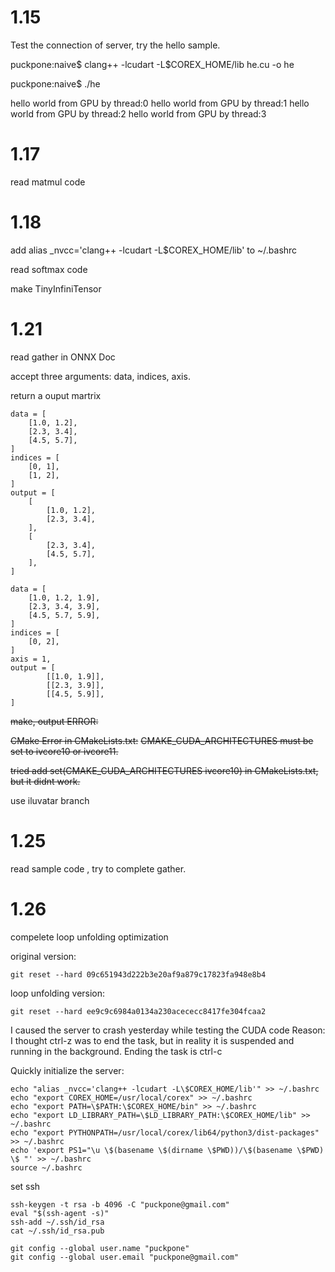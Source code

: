 # 1.15
Test the connection of server, try the hello sample.

puckpone:naive$ clang++ -lcudart -L$COREX_HOME/lib he.cu -o he

puckpone:naive$ ./he

hello world from GPU by thread:0
hello world from GPU by thread:1
hello world from GPU by thread:2
hello world from GPU by thread:3

# 1.17
read matmul code

# 1.18
add alias _nvcc='clang++ -lcudart -L$COREX_HOME/lib' to ~/.bashrc

read softmax code

make TinyInfiniTensor

# 1.21
read gather in ONNX Doc

accept three arguments: data, indices, axis. 

return a ouput martrix

```
data = [
    [1.0, 1.2],
    [2.3, 3.4],
    [4.5, 5.7],
]
indices = [
    [0, 1],
    [1, 2],
]
output = [
    [
        [1.0, 1.2],
        [2.3, 3.4],
    ],
    [
        [2.3, 3.4],
        [4.5, 5.7],
    ],
]
```

```
data = [
    [1.0, 1.2, 1.9],
    [2.3, 3.4, 3.9],
    [4.5, 5.7, 5.9],
]
indices = [
    [0, 2],
]
axis = 1,
output = [
        [[1.0, 1.9]],
        [[2.3, 3.9]],
        [[4.5, 5.9]],
]
```


~~make, output ERROR:~~

~~CMake Error in CMakeLists.txt:~~
  ~~CMAKE_CUDA_ARCHITECTURES must be set to ivcore10 or ivcore11.~~

~~tried add set(CMAKE_CUDA_ARCHITECTURES ivcore10) in CMakeLists.txt, but it didnt work.~~

use iluvatar branch


# 1.25

read sample code , try to complete gather.

# 1.26

compelete loop unfolding optimization

original version:
```
git reset --hard 09c651943d222b3e20af9a879c17823fa948e8b4
```
loop unfolding version:
```
git reset --hard ee9c9c6984a0134a230acececc8417fe304fcaa2
```

I caused the server to crash yesterday while testing the CUDA code
Reason: I thought ctrl-z was to end the task, but in reality it is suspended and running in the background. Ending the task is ctrl-c

Quickly initialize the server:

```
echo "alias _nvcc='clang++ -lcudart -L\$COREX_HOME/lib'" >> ~/.bashrc
echo "export COREX_HOME=/usr/local/corex" >> ~/.bashrc
echo "export PATH=\$PATH:\$COREX_HOME/bin" >> ~/.bashrc
echo "export LD_LIBRARY_PATH=\$LD_LIBRARY_PATH:\$COREX_HOME/lib" >> ~/.bashrc
echo "export PYTHONPATH=/usr/local/corex/lib64/python3/dist-packages" >> ~/.bashrc
echo 'export PS1="\u \$(basename \$(dirname \$PWD))/\$(basename \$PWD) \$ "' >> ~/.bashrc
source ~/.bashrc
```

set ssh
```
ssh-keygen -t rsa -b 4096 -C "puckpone@gmail.com"
eval "$(ssh-agent -s)"
ssh-add ~/.ssh/id_rsa
cat ~/.ssh/id_rsa.pub

git config --global user.name "puckpone"
git config --global user.email "puckpone@gmail.com"
```




